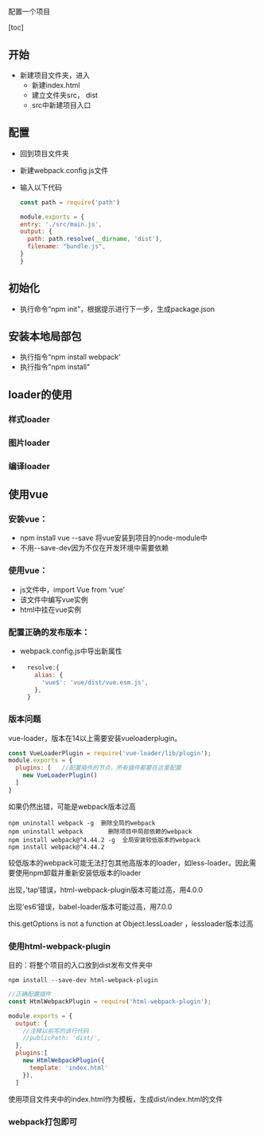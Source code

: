 # 

配置一个项目

[toc]

## 开始

* 新建项目文件夹，进入
  * 新建index.html
  * 建立文件夹src， dist
  * src中新建项目入口

## 配置

* 回到项目文件夹

* 新建webpack.config.js文件

* 输入以下代码

	```javascript
  const path = require('path')
  
  module.exports = {
    entry: './src/main.js',
    output: {
      path: path.resolve(__dirname, 'dist'),
      filename: "bundle.js",
    }
  }
  ```

## 初始化

* 执行命令“npm init”，根据提示进行下一步，生成package.json

## 安装本地局部包

* 执行指令“npm install webpack‘
* 执行指令"npm install"

## loader的使用

### 样式loader

### 图片loader

### 编译loader

## 使用vue

### 安装vue：

* npm install vue --save  将vue安装到项目的node-module中
* 不用--save-dev因为不仅在开发环境中需要依赖



### 使用vue：

* js文件中，import Vue from 'vue'
* 该文件中编写vue实例
* html中挂在vue实例



### 配置正确的发布版本：

* webpack.config.js中导出新属性

* ```javascript
    resolve:{
      alias: {
        'vue$': 'vue/dist/vue.esm.js',
      },
    }
  ```

### 版本问题

vue-loader，版本在14以上需要安装vueloaderplugin。

```javascript
const VueLoaderPlugin = require('vue-loader/lib/plugin');
module.exports = {
  plugins: [   //配置插件的节点，所有插件都要在这里配置
    new VueLoaderPlugin()
  ]
}
```

如果仍然出错，可能是webpack版本过高

```
npm uninstall webpack -g  删除全局的webpack
npm uninstall webpack		删除项目中局部依赖的webpack
npm install webpack@^4.44.2 -g  全局安装较低版本的webpack
npm install webpack@^4.44.2
```

较低版本的webpack可能无法打包其他高版本的loader，如less-loader。因此需要使用npm卸载并重新安装低版本的loader





出现，’tap‘错误，html-webpack-plugin版本可能过高，用4.0.0

出现’es6‘错误，babel-loader版本可能过高，用7.0.0

 this.getOptions is not a function
    at Object.lessLoader ，lessloader版本过高



### 使用html-webpack-plugin

目的：将整个项目的入口放到dist发布文件夹中

``` 
npm install --save-dev html-webpack-plugin
```




```js
//正确配置插件
const HtmlWebpackPlugin = require('html-webpack-plugin');

module.exports = {
  output: {
    //注释以前写的该行代码 
    //publicPath: 'dist/',
  },
  plugins:[
    new HtmlWebpackPlugin({
      template: 'index.html'
    }),
  ]
```



使用项目文件夹中的index.html作为模板，生成dist/index.html的文件

### webpack打包即可

